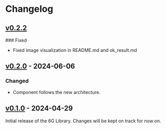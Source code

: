 # Changelog

## [v0.2.2]
### Fixed
- Fixed image visualization in README.md and ok_result.md


## [v0.2.0] - 2024-06-06
### Changed
- Component follows the new architecture.


## [v0.1.0] - 2024-04-29
Initial release of the 6G Library. Changes will be kept on track for now on.


<!-- Change latest version value at every release -->
[v0.2.2]: https://github.com/6G-SANDBOX/6G-Library/compare/v0.2.1...v0.2.2
[v0.2.0]: https://github.com/6G-SANDBOX/6G-Library/compare/v0.1.0...v0.2.0
[v0.1.0]: https://github.com/6G-SANDBOX/6G-Library/releases/tag/v0.1.0



<!-- FIELDS PER VERSION -->
<!--
### Added

- New features

### Changed

- Changes in existing functionality

### Deprecated

- Soon-to-be removed features

### Removed

- Removed features

### Fixed

- Bug fixes

### Security

- Vulnerability warnings
-->